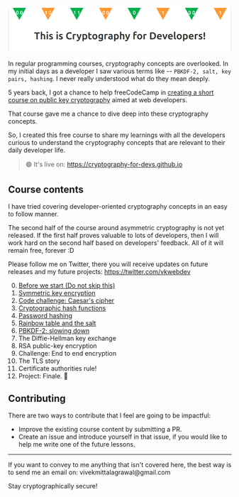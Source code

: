 ![readme cover](readme-cover.png)

In regular programming courses, cryptography concepts are overlooked. In my initial days as a developer I saw various terms like -- `PBKDF-2, salt, key pairs, hashing`. I never really understood what do they mean deeply.

5 years back, I got a chance to help freeCodeCamp in <a target="_blank" href="https://github.com/freeCodeCamp/CurriculumExpansion/pull/184">creating a short course on public key cryptography</a> aimed at web developers.

That course gave me a chance to dive deep into these cryptography concepts.

So, I created this free course to share my learnings with all the developers curious to understand the cryptography concepts that are relevant to their daily developer life.

> 🟢 It's live on: https://cryptography-for-devs.github.io

## Course contents

I have tried covering developer-oriented cryptography concepts in an easy to follow manner.

The second half of the course around asymmetric cryptography is not yet released. If the first half proves valuable to lots of developers, then I will work hard on the second half based on developers' feedback. All of it will remain free, forever :D

Please follow me on Twitter, there you will receive updates on future releases and my future projects: https://twitter.com/vkwebdev

<ol start="0">
    <li><a href="https://cryptography-for-devs.github.io/0-before-we-start/" target="_blank">Before we start (Do not skip this)</a></li>
    <li><a href="https://cryptography-for-devs.github.io/1-symmetric-key-encryption/" target="_blank">Symmetric key encryption</a></li>
    <li><a href="https://cryptography-for-devs.github.io/2-caesar-challenge/" target="_blank">Code challenge: Caesar's cipher</a></li>
    <li><a href="https://cryptography-for-devs.github.io/3-the-hash/" target="_blank">Cryptographic hash functions</a></li>
    <li><a href="https://cryptography-for-devs.github.io/4-revealed-passwords/" target="_blank">Password hashing</a></li>
    <li><a href="https://cryptography-for-devs.github.io/5-rainbows-and-salts/" target="_blank">Rainbow table and the salt</a></li>
    <li><a href="https://cryptography-for-devs.github.io/6-slow-them-down/" target="_blank">PBKDF-2: slowing down</a></li>
    <li>The Diffie-Hellman key exchange</li>
    <li>RSA public-key encryption</li>
    <li>Challenge: End to end encryption</li>
    <li>The TLS story</li>
    <li>Certificate authorities rule!</li>
    <li>Project: Finale. 💛</li>
</ol>

## Contributing

There are two ways to contribute that I feel are going to be impactful:

- Improve the existing course content by submitting a PR.
- Create an issue and introduce yourself in that issue, if you would like to help me write one of the future lessons.

<hr>
If you want to convey to me anything that isn't covered here, the best way is to send me an email on: vivekmittalagrawal@gmail.com

Stay cryptographically secure!
